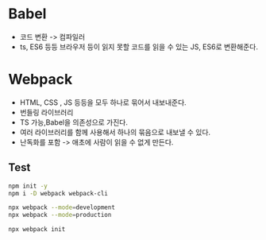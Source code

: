 # Babel

- 코드 변환 -> 컴파일러
- ts, ES6 등등 브라우저 등이 읽지 못할 코드를 읽을 수 있는 JS, ES6로 변환해준다.

# Webpack

- HTML, CSS , JS 등등을 모두 하나로 묶어서 내보내준다.
- 번들링 라이브러리
- TS 가능,Babel을 의존성으로 가진다.
- 여러 라이브러리를 함께 사용해서 하나의 묶음으로 내보낼 수 있다.
- 난독화를 포함 -> 애초에 사람이 읽을 수 없게 만든다.

## Test

```bash
npm init -y
npm i -D webpack webpack-cli

npx webpack --mode=development
npx webpack --mode=production

npx webpack init
```
